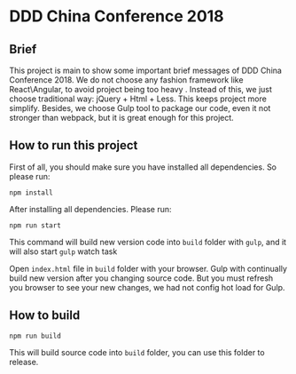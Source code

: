 # DDD China Conference 2018

## Brief 

This project is main to show some important brief messages of DDD China Conference 2018. We do not choose any fashion framework like React\Angular,  to avoid project being too heavy . Instead of this, we just choose traditional way: jQuery + Html + Less. This keeps project more simplify. Besides, we choose Gulp tool to package our code, even it not stronger than webpack, but it is great enough for this project.



## How to run this project

First of all,  you should make sure you have installed all dependencies. So please run:

```shell
npm install 
```

After installing all dependencies. Please run:

```shell
npm run start
```

This command will build new version code into `build` folder with `gulp`, and it will also start `gulp` watch task

Open `index.html` file in `build` folder with your browser. Gulp with continually build new version after you changing source code. But you must refresh you browser to see your new changes, we had not config hot load for Gulp.  


## How to build 

```shell
npm run build
```

This will build source code into `build` folder, you can use this folder to release.